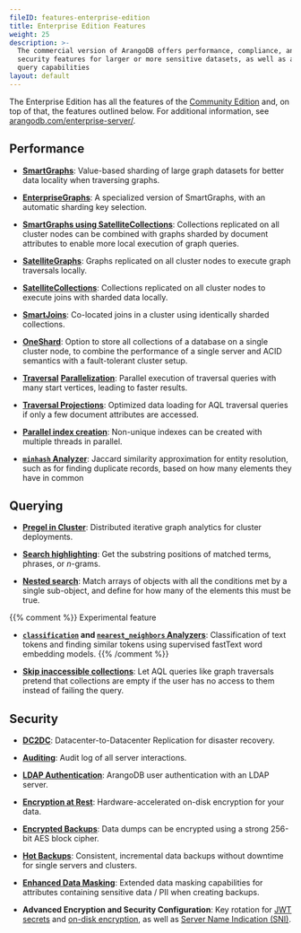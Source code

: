 ```yaml
---
fileID: features-enterprise-edition
title: Enterprise Edition Features
weight: 25
description: >-
  The commercial version of ArangoDB offers performance, compliance, and
  security features for larger or more sensitive datasets, as well as additional
  query capabilities
layout: default
---
```

The Enterprise Edition has all the features of the
[Community Edition](features-community-edition) and, on top of that, the
features outlined below. For additional information, see
[arangodb.com/enterprise-server/](https://www.arangodb.com/enterprise-server/).

## Performance

- [**SmartGraphs**](../../graphs/smartgraphs/):
  Value-based sharding of large graph datasets for better data locality when
  traversing graphs.

- [**EnterpriseGraphs**](../../graphs/enterprisegraphs/):
  A specialized version of SmartGraphs, with an automatic sharding key selection.

- [**SmartGraphs using SatelliteCollections**](../../graphs/smartgraphs/):
  Collections replicated on all cluster nodes can be combined with graphs
  sharded by document attributes to enable more local execution of graph queries.

- [**SatelliteGraphs**](../../graphs/satellitegraphs/):
  Graphs replicated on all cluster nodes to execute graph traversals locally.

- [**SatelliteCollections**](../../satellites/):
  Collections replicated on all cluster nodes to execute joins with sharded
  data locally.

- [**SmartJoins**](../../smartjoins/):
  Co-located joins in a cluster using identically sharded collections.

- [**OneShard**](../../architecture/deployment-modes/cluster/#oneshard):
  Option to store all collections of a database on a single cluster node, to
  combine the performance of a single server and ACID semantics with a
  fault-tolerant cluster setup.

- [**Traversal**](../../release-notes/version-3.7/release-notes-new-features37#traversal-parallelization-enterprise-edition)
  [**Parallelization**](../../release-notes/version-3.10/release-notes-new-features310#parallelism-for-sharded-graphs-enterprise-edition):
  Parallel execution of traversal queries with many start vertices, leading to
  faster results.

- [**Traversal Projections**](../../release-notes/version-3.10/release-notes-new-features310#traversal-projections-enterprise-edition):
  Optimized data loading for AQL traversal queries if only a few document
  attributes are accessed.

- [**Parallel index creation**](../../release-notes/version-3.10/release-notes-new-features310#parallel-index-creation-enterprise-edition):
  Non-unique indexes can be created with multiple threads in parallel.

- [**`minhash` Analyzer**](../../analyzers/#minhash):
  Jaccard similarity approximation for entity resolution, such as for finding
  duplicate records, based on how many elements they have in common

## Querying

- [**Pregel in Cluster**](../../data-science/pregel/#prerequisites):
  Distributed iterative graph analytics for cluster deployments.

- [**Search highlighting**](../../indexing/arangosearch/arangosearch-search-highlighting):
  Get the substring positions of matched terms, phrases, or _n_-grams.

- [**Nested search**](../../indexing/arangosearch/arangosearch-nested-search):
  Match arrays of objects with all the conditions met by a single sub-object,
  and define for how many of the elements this must be true.

{{% comment %}} Experimental feature
- **[`classification`](../../analyzers/#classification) and [`nearest_neighbors` Analyzers](../../analyzers/#nearest_neighbors)**:
  Classification of text tokens and finding similar tokens using supervised
  fastText word embedding models.
{{% /comment %}}

- [**Skip inaccessible collections**](../../aql/how-to-invoke-aql/invocation-with-arangosh#setting-options):
  Let AQL queries like graph traversals pretend that collections are empty if
  the user has no access to them instead of failing the query.

## Security

- [**DC2DC**](../../arangosync/):
  Datacenter-to-Datacenter Replication for disaster recovery.

- [**Auditing**](../../security/auditing/):
  Audit log of all server interactions.

- [**LDAP Authentication**](../../programs-tools/arangodb-server/programs-arangod-ldap):
  ArangoDB user authentication with an LDAP server.

- [**Encryption at Rest**](../../security/security-encryption):
  Hardware-accelerated on-disk encryption for your data.

- [**Encrypted Backups**](../../programs-tools/arangodump/programs-arangodump-examples#encryption):
  Data dumps can be encrypted using a strong 256-bit AES block cipher.

- [**Hot Backups**](../../backup-restore/#hot-backups):
  Consistent, incremental data backups without downtime for single servers and clusters.

- [**Enhanced Data Masking**](../../programs-tools/arangodump/programs-arangodump-maskings#masking-functions):
  Extended data masking capabilities for attributes containing sensitive data
  / PII when creating backups.

- **Advanced Encryption and Security Configuration**:
  Key rotation for [JWT secrets](../../http/general#hot-reload-of-jwt-secrets)
  and [on-disk encryption](../../http/administration-monitoring/#encryption-at-rest),
  as well as [Server Name Indication (SNI)](../../programs-tools/arangodb-server/programs-arangod-options#--sslserver-name-indication).
